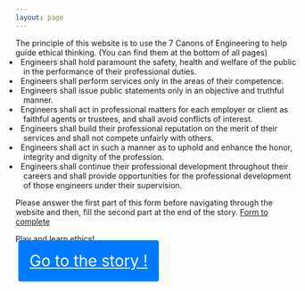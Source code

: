 ```yaml
---
layout: page
---
```

<head>
  <meta name="viewport" content="width=device-width, initial-scale=1">
  <style>
    .button {
      border-radius: 4px;
      background-color: #007bff;
      border: none;
      color: #FFFFFF;
      text-align: center;
      font-size: 28px;
      padding: 20px;
      width: 200px;
      transition: all 0.5s;
      cursor: pointer;
      margin: 5px;
    }

    .button span {
      cursor: pointer;
      display: inline-block;
      position: relative;
      transition: 0.5s;
    }

    .button span:after {
      content: '\00bb';
      position: absolute;
      opacity: 0;
      top: 0;
      right: -20px;
      transition: 0.5s;
    }

    .button:hover span {
      padding-right: 25px;
    }

    .button:hover span:after {
      opacity: 1;
      right: 0;
    }
    .home-button a:hover, a:focus {
    color: #FFFFFF;

  }
  li{
    list-style-type: disc;
    list-style-position: inside;
    text-indent: -25px;
    padding-left: 1em;
}
  </style>
</head>
The principle of this website is to use the 7 Canons of Engineering to help guide ethical thinking. (You can find them at the bottom of all pages) 
<li>Engineers shall hold paramount the safety, health and welfare of the public in the performance of their professional duties.
</li>
<li>Engineers shall perform services only in the areas of their competence.
</li>
<li>Engineers shall issue public statements only in an objective and truthful manner.
</li>
<li>Engineers shall act in professional matters for each employer or client as faithful agents or trustees, and shall avoid conflicts of interest.
</li>
<li>Engineers shall build their professional reputation on the merit of their services and shall not compete unfairly with others.
</li>
<li>Engineers shall act in such a manner as to uphold and enhance the honor, integrity and dignity of the profession.
</li>
<li>Engineers shall continue their professional development throughout their careers and shall provide opportunities for the professional development of those engineers under their supervision.
</li>

<p> Please answer the first part of this form before navigating through the website and then, fill the second part at the end of the story. <a href="https://forms.gle/VQ8eodV7pjieKQxZ7" target=" _blank" ><span> Form to complete</span></a> </p>

<div class="text-center">
      <p>Play and learn ethics!</p>
      <div class='home-button'>
        <a href="/choice1" class="button"><span>Go to the story !</span></a>
      </div>
</div>
